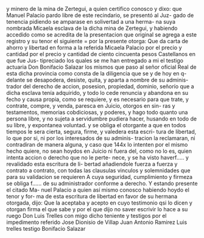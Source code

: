 y minero de la mina de Zertegui, a quien certifico conosco y dixo: que Manuel Palacio pardo libre de este recindario, se presentó al Juz- gado de tenencia pidiendo se amparase en solivertad a una herma- na suya nombrada Micaela esclava de la dicha mina de Zertegui, y habiendo accedido como se acredita de la presentacion que original se agrega a este registro y su tenor el siguiente = por la presente otorga: Que da carta de ahorro y libertad en forma a la referida Micaela Palacio por el precio y cantidad por el precio y cantidad de ciento cincuenta pesos Castellanos en que fue Jus- tipreciado los quales se me han entregado a mi el testigo actuaria Don Bonifacio Salazar los mismos que paso al señor oficial Real de esta dicha provincia como consta de la diligencia que se y de hoy en q- delante se desapodera, desiste, quita, y aparta a nombre de su adminis- trador del derecho de accion, posesion, propiedad, dominio, señorío que a dicha esclava tenía adquirido, y todo lo cede renuncia y abandona en su fecho y causa propia, como se requiere, y es necesario para que trate, y contrate, compre, y venda, paresca en Juicio, otorgos en sin- ras y testamentos, memorias cobdiciosas, y poderes, y hago todo quanto una persona libre, y no sujeta a servidumbre pudiera hacer, husando en todo de su libre, y expontanea voluntad. y se obliga el otorgante a que en todos tiempos le sera cierta, segura, firme, y valedera esta escri- tura de libertad, lo que por si, ni por los interesados de su adminis- tracion la reclamaran, ni contradiran de manera alguna, y caso que 144x lo intenten por el mismo hecho quiere, no sean hoydos en Juicio ni fuera del, como no lo es, quien intenta accion o derecho que no le perte- nece, y se ha visto haverf..... y revalidado esta escritura de li- bertad añadiendole fuerza a fuerza y contrato a contrato, con todas las clausulas vinculos y solemnidades que para su validacion se requieren A cuya seguridad, cumplimiento y firmeza se obliga f...... de su administrador conforme a derecho. Y estando presente el citado Ma- nuel Palacio a quien así mismo conosco habiendo hoydo el tenor y for- ma de esta escritura de libertad en favor de su hermana otorgada, dijo: Que la aceptaba y acepto en cuyo testimonio qsi lo dicen y otorgan firma el que sabe y por el que dijo no saver escrivir lo hace a su ruego Don Luis Trelles con migo dicho teniente y testigos por el impedimento referido Jose Dionisio de Villap Juan Antonio Ramirez Luis trelles testigo Bonifacio Salazar